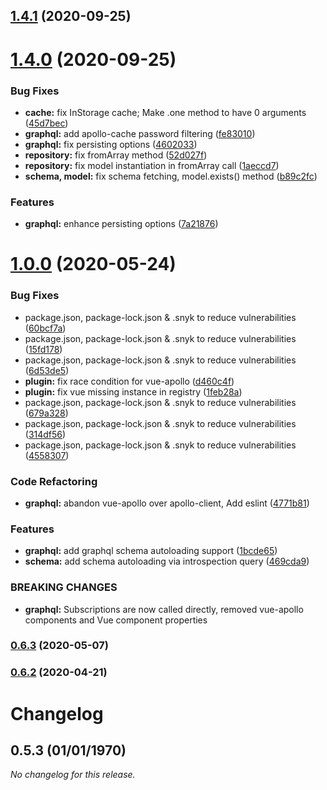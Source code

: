 ## [1.4.1](https://github.com/matrunchyk/vue-oop/compare/1.4.0...1.4.1) (2020-09-25)

# [1.4.0](https://github.com/matrunchyk/vue-oop/compare/1.0.0...1.4.0) (2020-09-25)


### Bug Fixes

* **cache:** fix InStorage cache; Make .one method to have 0 arguments ([45d7bec](https://github.com/matrunchyk/vue-oop/commit/45d7bec8b070caaf4cbb92abced4917a0fedf18b))
* **graphql:** add apollo-cache password filtering ([fe83010](https://github.com/matrunchyk/vue-oop/commit/fe83010b23ca172b204b010dba262cad61713e89))
* **graphql:** fix persisting options ([4602033](https://github.com/matrunchyk/vue-oop/commit/4602033077334032adaf2701da78766469d78bb5))
* **repository:** fix fromArray method ([52d027f](https://github.com/matrunchyk/vue-oop/commit/52d027f28d88cf47fbb4c1bb1694c09b05f278fe))
* **repository:** fix model instantiation in fromArray call ([1aeccd7](https://github.com/matrunchyk/vue-oop/commit/1aeccd7ab67603e33b2ab07abcd3825b8ab71980))
* **schema, model:** fix schema fetching, model.exists() method ([b89c2fc](https://github.com/matrunchyk/vue-oop/commit/b89c2fc5bcb51941eb1d0e715adc27ecd4565de4))


### Features

* **graphql:** enhance persisting options ([7a21876](https://github.com/matrunchyk/vue-oop/commit/7a21876f523dc3857c562c9731e407328e17d2ee))

# [1.0.0](https://github.com/matrunchyk/vue-oop/compare/0.6.3...1.0.0) (2020-05-24)


### Bug Fixes

* package.json, package-lock.json & .snyk to reduce vulnerabilities ([60bcf7a](https://github.com/matrunchyk/vue-oop/commit/60bcf7aaa58feb1a88fd22fa7b188b96d1db7e10))
* package.json, package-lock.json & .snyk to reduce vulnerabilities ([15fd178](https://github.com/matrunchyk/vue-oop/commit/15fd178bbee4785be586a9d0cafc42a357a578fe))
* package.json, package-lock.json & .snyk to reduce vulnerabilities ([6d53de5](https://github.com/matrunchyk/vue-oop/commit/6d53de573ef02b4b6ce6f4c6991c7d7e7969a0bf))
* **plugin:** fix race condition for vue-apollo ([d460c4f](https://github.com/matrunchyk/vue-oop/commit/d460c4f03a71c3fdd700b405b425e7cbfa2b753b))
* **plugin:** fix vue missing instance in registry ([1feb28a](https://github.com/matrunchyk/vue-oop/commit/1feb28aa14e71a59135fdc696604f960625ccdfb))
* package.json, package-lock.json & .snyk to reduce vulnerabilities ([679a328](https://github.com/matrunchyk/vue-oop/commit/679a328e656c392e91aa0a90a767671acea1af09))
* package.json, package-lock.json & .snyk to reduce vulnerabilities ([314df56](https://github.com/matrunchyk/vue-oop/commit/314df56558ca981d514238139d85c211dc1cfccc))
* package.json, package-lock.json & .snyk to reduce vulnerabilities ([4558307](https://github.com/matrunchyk/vue-oop/commit/4558307f0d61942806f854e52431dcb9aa78d49c))


### Code Refactoring

* **graphql:** abandon vue-apollo over apollo-client, Add eslint ([4771b81](https://github.com/matrunchyk/vue-oop/commit/4771b81a43e3ffa27f2eb516bdce10a02817559c))


### Features

* **graphql:** add graphql schema autoloading support ([1bcde65](https://github.com/matrunchyk/vue-oop/commit/1bcde6577c25974e15d772971877c79cc1f548fb))
* **schema:** add schema autoloading via introspection query ([469cda9](https://github.com/matrunchyk/vue-oop/commit/469cda972d3ed4132f14642125dd0219db413f20))


### BREAKING CHANGES

* **graphql:** Subscriptions are now called directly, removed vue-apollo components and Vue
component properties

### [0.6.3](https://github.com/matrunchyk/vue-oop/compare/0.6.2...0.6.3) (2020-05-07)

### [0.6.2](https://github.com/matrunchyk/vue-oop/compare/0.5.3...0.6.2) (2020-04-21)

# Changelog

## 0.5.3 (01/01/1970)
*No changelog for this release.*
